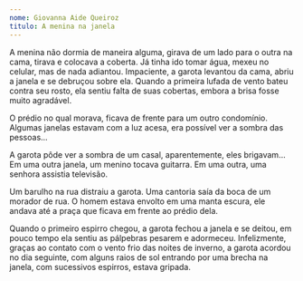 ```yaml
---
nome: Giovanna Aide Queiroz
titulo: A menina na janela
---
```


A menina não dormia de maneira alguma, girava de um lado para o outra na cama, tirava e colocava a coberta. Já tinha ido tomar água, mexeu no celular, mas de nada adiantou. Impaciente, a garota levantou da cama, abriu a janela e se debruçou sobre ela. Quando a primeira lufada de vento bateu contra seu rosto, ela sentiu falta de suas cobertas, embora a brisa fosse muito agradável.

O prédio no qual morava, ficava de frente para um outro condomínio. Algumas janelas estavam com a luz acesa, era possível ver a sombra das pessoas...

A garota pôde ver a sombra de um casal, aparentemente, eles brigavam... Em uma outra janela, um menino tocava guitarra. Em uma outra, uma senhora assistia televisão.

Um barulho na rua distraiu a garota. Uma cantoria saía da boca de um morador de rua. O homem estava envolto em uma manta escura, ele andava até a praça que ficava em frente ao prédio dela.

Quando o primeiro espirro chegou, a garota fechou a janela e se deitou, em pouco tempo ela sentiu as pálpebras pesarem e adormeceu. Infelizmente, graças ao contato com o vento frio das noites de inverno, a garota acordou no dia seguinte, com alguns raios de sol entrando por uma brecha na janela, com sucessivos espirros, estava gripada.
